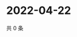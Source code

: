 # 2022-04-22

共 0 条

<!-- BEGIN WEIBO -->
<!-- 最后更新时间 Fri Apr 22 2022 23:18:37 GMT+0800 (China Standard Time) -->

<!-- END WEIBO -->
